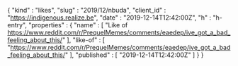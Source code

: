 {
  "kind" : "likes",
  "slug" : "2019/12/nbuda",
  "client_id" : "https://indigenous.realize.be",
  "date" : "2019-12-14T12:42:00Z",
  "h" : "h-entry",
  "properties" : {
    "name" : [ "Like of https://www.reddit.com/r/PrequelMemes/comments/eaedep/ive_got_a_bad_feeling_about_this/" ],
    "like-of" : [ "https://www.reddit.com/r/PrequelMemes/comments/eaedep/ive_got_a_bad_feeling_about_this/" ],
    "published" : [ "2019-12-14T12:42:00Z" ]
  }
}
